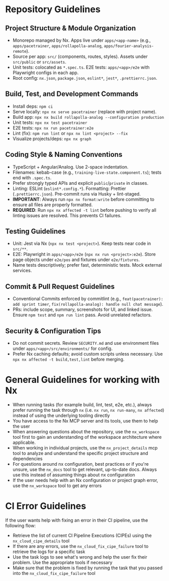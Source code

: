 # Repository Guidelines

## Project Structure & Module Organization

- Monorepo managed by Nx. Apps live under `apps/<app-name>` (e.g., `apps/pacetrainer`, `apps/rollapolla-analog`, `apps/fourier-analysis-remote`).
- Source per app: `src/` (components, routes, styles). Assets under `src/public` or `src/assets`.
- Unit tests: colocated as `*.spec.ts`. E2E tests: `apps/<app>/e2e` with Playwright configs in each app.
- Root config: `nx.json`, `package.json`, `eslint*`, `jest*`, `.prettierrc.json`.

## Build, Test, and Development Commands

- Install deps: `npm ci`
- Serve locally: `npx nx serve pacetrainer` (replace with project name).
- Build app: `npx nx build rollapolla-analog --configuration production`
- Unit tests: `npx nx test pacetrainer`
- E2E tests: `npx nx run pacetrainer:e2e`
- Lint (fix): `npm run lint` or `npx nx lint <project> --fix`
- Visualize projects/deps: `npx nx graph`

## Coding Style & Naming Conventions

- TypeScript + Angular/Analog. Use 2-space indentation.
- Filenames: kebab-case (e.g., `training-live-state.component.ts`); tests end with `.spec.ts`.
- Prefer strongly typed APIs and explicit `public`/`private` in classes.
- Linting: ESLint (`eslint*.config.*`). Formatting: Prettier (`.prettierrc.json`). Pre-commit runs via Husky + lint-staged.
- **IMPORTANT**: Always run `npx nx format:write` before committing to ensure all files are properly formatted.
- **REQUIRED**: Run `npx nx affected -t lint` before pushing to verify all linting issues are resolved. This prevents CI failures.

## Testing Guidelines

- Unit: Jest via Nx (`npx nx test <project>`). Keep tests near code in `src/**`.
- E2E: Playwright in `apps/<app>/e2e` (`npx nx run <project>:e2e`). Store page objects under `e2e/pos` and fixtures under `e2e/fixtures`.
- Name tests descriptively; prefer fast, deterministic tests. Mock external services.

## Commit & Pull Request Guidelines

- Conventional Commits enforced by commitlint (e.g., `feat(pacetrainer): add sprint timer`, `fix(rollapolla-analog): handle null chat message`).
- PRs: include scope, summary, screenshots for UI, and linked issue. Ensure `npm test` and `npm run lint` pass. Avoid unrelated refactors.

## Security & Configuration Tips

- Do not commit secrets. Review `SECURITY.md` and use environment files under `apps/<app>/src/environments/` for config.
- Prefer Nx caching defaults; avoid custom scripts unless necessary. Use `npx nx affected -t build,test,lint` before merging.

<!-- nx configuration start-->
<!-- Leave the start & end comments to automatically receive updates. -->

# General Guidelines for working with Nx

- When running tasks (for example build, lint, test, e2e, etc.), always prefer running the task through `nx` (i.e. `nx run`, `nx run-many`, `nx affected`) instead of using the underlying tooling directly
- You have access to the Nx MCP server and its tools, use them to help the user
- When answering questions about the repository, use the `nx_workspace` tool first to gain an understanding of the workspace architecture where applicable.
- When working in individual projects, use the `nx_project_details` mcp tool to analyze and understand the specific project structure and dependencies
- For questions around nx configuration, best practices or if you're unsure, use the `nx_docs` tool to get relevant, up-to-date docs. Always use this instead of assuming things about nx configuration
- If the user needs help with an Nx configuration or project graph error, use the `nx_workspace` tool to get any errors

# CI Error Guidelines

If the user wants help with fixing an error in their CI pipeline, use the following flow:

- Retrieve the list of current CI Pipeline Executions (CIPEs) using the `nx_cloud_cipe_details` tool
- If there are any errors, use the `nx_cloud_fix_cipe_failure` tool to retrieve the logs for a specific task
- Use the task logs to see what's wrong and help the user fix their problem. Use the appropriate tools if necessary
- Make sure that the problem is fixed by running the task that you passed into the `nx_cloud_fix_cipe_failure` tool

<!-- nx configuration end-->
